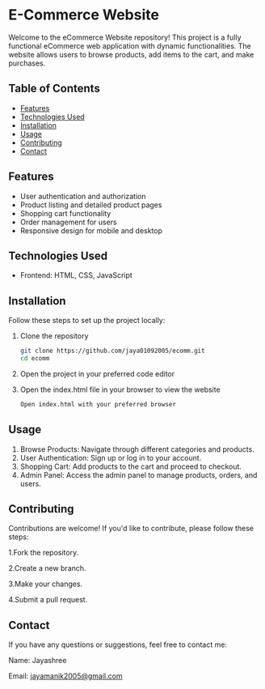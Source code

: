# E-Commerce Website

Welcome to the eCommerce Website repository!
This project is a fully functional eCommerce web application with dynamic functionalities. 
The website allows users to browse products, add items to the cart, and make purchases.

## Table of Contents
- [Features](#features)
- [Technologies Used](#technologies-used)
- [Installation](#installation)
- [Usage](#usage)
- [Contributing](#contributing)
- [Contact](#contact)

## Features
- User authentication and authorization
- Product listing and detailed product pages
- Shopping cart functionality
- Order management for users
- Responsive design for mobile and desktop


## Technologies Used
- Frontend: HTML, CSS, JavaScript

## Installation

Follow these steps to set up the project locally:

1. Clone the repository
   ``` bash
   git clone https://github.com/jaya01092005/ecomm.git
   cd ecomm

2. Open the project in your preferred code editor
   
3. Open the index.html file in your browser to view the website
   ``` bash
   Open index.html with your preferred browser

## Usage
1. Browse Products: Navigate through different categories and products.
2. User Authentication: Sign up or log in to your account.
3. Shopping Cart: Add products to the cart and proceed to checkout.
4. Admin Panel: Access the admin panel to manage products, orders, and users.

## Contributing
Contributions are welcome! If you'd like to contribute, please follow these steps:

1.Fork the repository.

2.Create a new branch.

3.Make your changes.

4.Submit a pull request.
  
## Contact
If you have any questions or suggestions, feel free to contact me:

Name: Jayashree

Email: jayamanik2005@gmail.com
